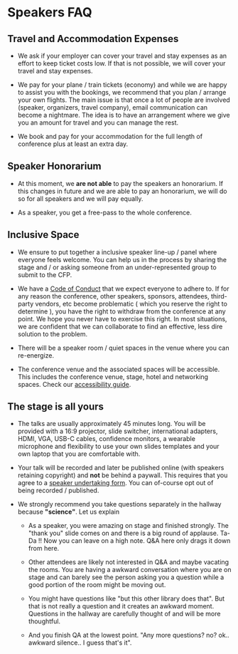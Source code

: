 # Speakers FAQ

## Travel and Accommodation Expenses

- We ask if your employer can cover your travel and stay expenses as an effort to keep ticket costs low. If that is not possible, we will cover your travel and stay expenses.

- We pay for your plane / train tickets (economy) and while we are happy to assist you with the bookings, we recommend that you plan / arrange your own flights. The main issue is that once a lot of people are involved (speaker, organizers, travel company), email communication can become a nightmare. The idea is to have an arrangement where we give you an amount for travel and you can manage the rest.

- We book and pay for your accommodation for the full length of conference plus at least an extra day.

## Speaker Honorarium

- At this moment, we **are not able** to pay the speakers an honorarium. If this changes in future and we are able to pay an honorarium, we will do so for all speakers and we will pay equally.

- As a speaker, you get a free-pass to the whole conference.

## Inclusive Space

- We ensure to put together a inclusive speaker line-up / panel where everyone feels welcome. You can help us in the process by sharing the stage and / or asking someone from an under-represented group to submit to the CFP.

- We have a [Code of Conduct](../CODE_OF_CONDUCT.md) that we expect everyone to adhere to. If for any reason the conference, other speakers, sponsors, attendees, third-party vendors, etc become problematic ( which you reserve the right to determine ), you have the right to withdraw from the conference at any point. We hope you never have to exercise this right. In most situations, we are confident that we can collaborate to find an effective, less dire solution to the problem.

- There will be a speaker room / quiet spaces in the venue where you can re-energize.

- The conference venue and the associated spaces will be accessible. This includes the conference venue, stage, hotel and networking spaces. Check our [accessibility guide](../general/ACCESSIBILITY.md).

## The stage is all yours

- The talks are usually approximately 45 minutes long. You will be provided with a 16:9 projector, slide switcher, international adapters, HDMI, VGA, USB-C cables, confidence monitors, a wearable microphone and flexibility to use your own slides templates and your own laptop that you are comfortable with.

- Your talk will be recorded and later be published online (with speakers retaining copyright) and **not** be behind a paywall. This requires that you agree to a [speaker undertaking form](./speaker-undertaking.md). You can of-course opt out of being recorded / published.

- We strongly recommend you take questions separately in the hallway because **"science"**. Let us explain

  - As a speaker, you were amazing on stage and finished strongly. The "thank you" slide comes on and there is a big round of applause. Ta-Da !! Now you can leave on a high note. Q&A here only drags it down from here.

  - Other attendees are likely not interested in Q&A and maybe vacating the rooms. You are having a awkward conversation where you are on stage and can barely see the person asking you a question while a good portion of the room might be moving out.
  
  - You might have questions like "but this other library does that". But that is not really a question and it creates an awkward moment. Questions in the hallway are carefully thought of and will be more thoughtful.

  - And you finish QA at the lowest point. "Any more questions? no? ok.. awkward silence.. I guess that's it".
